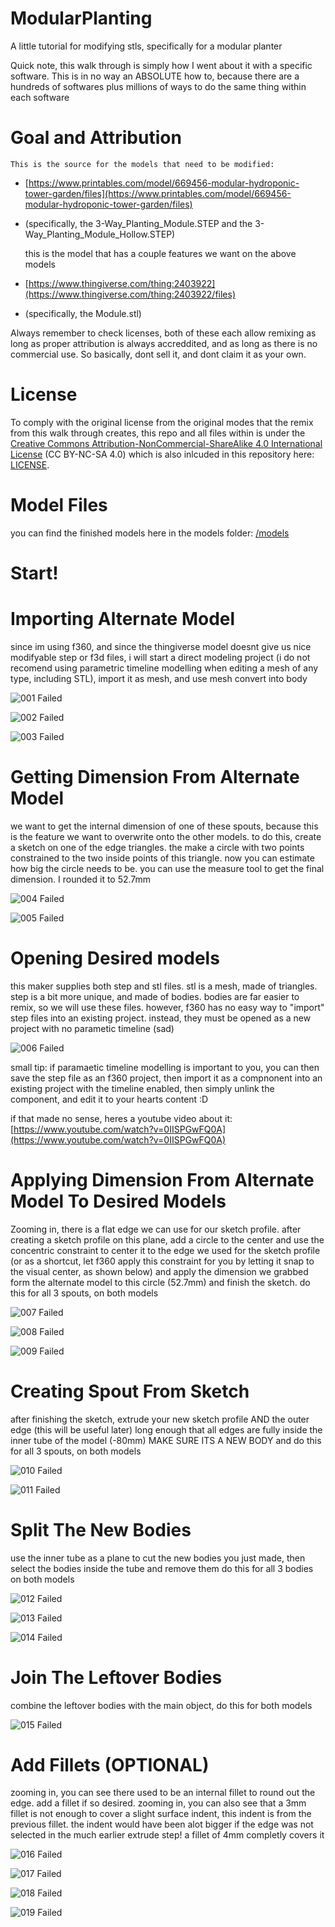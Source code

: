 # ModularPlanting
A little tutorial for modifying stls, specifically for a modular planter

Quick note, this walk through is simply how I went about it with a specific software. This is in no way an ABSOLUTE how to, because there are a hundreds of softwares plus millions of ways to do the same thing within each software

# Goal and Attribution
    This is the source for the models that need to be modified:
- [https://www.printables.com/model/669456-modular-hydroponic-tower-garden/files](https://www.printables.com/model/669456-modular-hydroponic-tower-garden/files)
- (specifically, the 3-Way_Planting_Module.STEP and the 3-Way_Planting_Module_Hollow.STEP)

    this is the model that has a couple features we want on the above models
- [https://www.thingiverse.com/thing:2403922](https://www.thingiverse.com/thing:2403922/files)
- (specifically, the Module.stl)

Always remember to check licenses, both of these each allow remixing as long as proper attribution is always accreddited, and as long as there is no commercial use. So basically, dont sell it, and dont claim it as your own.

# License
To comply with the original license from the original modes that the remix from this walk through creates, this repo and all files within is under the [Creative Commons Attribution-NonCommercial-ShareAlike 4.0 International License](https://creativecommons.org/licenses/by-nc-sa/4.0/) (CC BY-NC-SA 4.0) which is also inlcuded in this repository here: [LICENSE](./LICENSE).

# Model Files
you can find the finished models here in the models folder: [/models](./models)

# Start!
# Importing Alternate Model
since im using f360, and since the thingiverse model doesnt give us nice modifyable step or f3d files, i will start a direct modeling project (i do not recomend using parametric timeline modelling when editing a mesh of any type, including STL), import it as mesh, and use mesh convert into body

![001 Failed](./assets/001.PNG)

![002 Failed](./assets/002.png)

![003 Failed](./assets/003.png)

# Getting Dimension From Alternate Model
we want to get the internal dimension of one of these spouts, because this is the feature we want to overwrite onto the other models. to do this, create a sketch on one of the edge triangles. the make a circle with two points constrained to the two inside points of this triangle. now you can estimate how big the circle needs to be. you can use the measure tool to get the final dimension. I rounded it to 52.7mm

![004 Failed](./assets/004.png)

![005 Failed](./assets/005.png)

# Opening Desired models
this maker supplies both step and stl files. stl is a mesh, made of triangles. step is a bit more unique, and made of bodies. bodies are far easier to remix, so we will use these files. however, f360 has no easy way to "import" step files into an existing project. instead, they must be opened as a new project with no parametic timeline (sad)

![006 Failed](./assets/006.png)

small tip: if paramaetic timeline modelling is important to you, you can then save the step file as an f360 project, then import it as a compnonent into an existing project with the timeline enabled, then simply unlink the component, and edit it to your hearts content :D

if that made no sense, heres a youtube video about it: [https://www.youtube.com/watch?v=0IISPGwFQ0A](https://www.youtube.com/watch?v=0IISPGwFQ0A)

# Applying Dimension From Alternate Model To Desired Models
Zooming in, there is a flat edge we can use for our sketch profile. after creating a sketch profile on this plane, add a circle to the center and use the concentric constraint to center it to the edge we used for the sketch profile (or as a shortcut, let f360 apply this constraint for you by letting it snap to the visual center, as shown below) and apply the dimension we grabbed form the alternate model to this circle (52.7mm) and finish the sketch. do this for all 3 spouts, on both models

![007 Failed](./assets/007.png)

![008 Failed](./assets/008.png)

![009 Failed](./assets/009.png)

# Creating Spout From Sketch
after finishing the sketch, extrude your new sketch profile AND the outer edge (this will be useful later) long enough that all edges are fully inside the inner tube of the model (-80mm) MAKE SURE ITS A NEW BODY and do this for all 3 spouts, on both models

![010 Failed](./assets/010.png)

![011 Failed](./assets/011.png)

# Split The New Bodies
use the inner tube as a plane to cut the new bodies you just made, then select the bodies inside the tube and remove them do this for all 3 bodies on both models

![012 Failed](./assets/012.png)

![013 Failed](./assets/013.png)

![014 Failed](./assets/014.png)

# Join The Leftover Bodies
combine the leftover bodies with the main object, do this for both models

![015 Failed](./assets/015.png)

# Add Fillets (OPTIONAL)
zooming in, you can see there used to be an internal fillet to round out the edge. add a fillet if so desired. zooming in, you can also see that a 3mm fillet is not enough to cover a slight surface indent, this indent is from the previous fillet. the indent would have been alot bigger if the edge was not selected in the much earlier extrude step! a fillet of 4mm completly covers it

![016 Failed](./assets/016.png)

![017 Failed](./assets/017.png)

![018 Failed](./assets/018.png)

![019 Failed](./assets/019.png)
